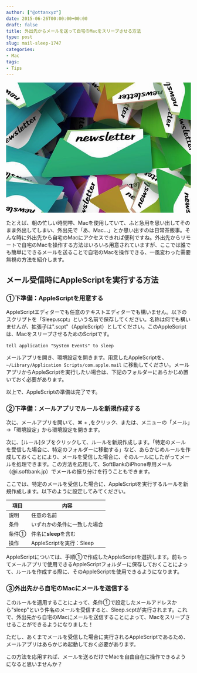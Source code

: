 ```yaml
---
author: ["@ottanxyz"]
date: 2015-06-26T00:00:00+00:00
draft: false
title: 外出先からメールを送って自宅のMacをスリープさせる方法
type: post
slug: mail-sleep-1747
categories:
- Mac
tags:
- Tips
---
```


![](150626-558d4783bee6d.jpg)

たとえば、朝の忙しい時間帯、Macを使用していて、ふと急用を思い出してそのまま外出してしまい、外出先で「あ、Mac…」とか思い出すのは日常茶飯事。そんな時に外出先から自宅のMacにアクセスできれば便利ですね。外出先からリモートで自宅のMacを操作する方法はいろいろ用意されていますが、ここでは誰でも簡単にできるメールを送ることで自宅のMacを操作できる、一風変わった需要無視の方法を紹介します。

## メール受信時にAppleScriptを実行する方法

### ①下準備：AppleScriptを用意する

AppleScriptエディターでも任意のテキストエディターでも構いません。以下のスクリプトを「Sleep.scpt」という名前で保存してください。名称は何でも構いませんが、拡張子は".scpt"（AppleScript）としてください。このAppleScriptは、MacをスリープさせるためのScriptです。

```applescript
tell application "System Events" to sleep
```

メールアプリを開き、環境設定を開きます。用意したAppleScriptを、`~/Library/Application Scripts/com.apple.mail`
に移動してください。メールアプリからAppleScriptを実行したい場合は、下記のフォルダーにあらかじめ置いておく必要があります。

以上で、AppleScriptの準備は完了です。

### ②下準備：メールアプリでルールを新規作成する

次に、メールアプリを開いて、⌘ + ,をクリック、または、メニューの「メール」→「環境設定」から環境設定を開きます。

次に、[ルール]タブをクリックして、ルールを新規作成します。「特定のメールを受信した場合に、特定のフォルダーに移動する」など、あらかじめルールを作成しておくことにより、メールを受信した場合に、そのルールにしたがってメールを処理できます。この方法を応用して、SoftBankのiPhone専用メール（@i.softbank.jp）でメールの振り分けを行うこともできます。

ここでは、特定のメールを受信した場合に、AppleScriptを実行するルールを新規作成します。以下のように設定してみてください。

| 項目  | 内容                         |
| ----- | ---------------------------- |
| 説明  | 任意の名前                   |
| 条件  | いずれかの条件に一致した場合 |
| 条件① | 件名に**sleep**を含む        |
| 操作  | AppleScriptを実行：Sleep     |

AppleScriptについては、手順①で作成したAppleScriptを選択します。前もってメールアプリで使用できるAppleScriptフォルダーに保存しておくことによって、ルールを作成する際に、そのAppleScriptを使用できるようになります。

### ③外出先から自宅のMacにメールを送信する

このルールを適用することによって、条件①で設定したメールアドレスから"sleep"という件名のメールを受信すると、Sleep.scptが実行されます。これで、外出先から自宅のMacにメールを送信することによって、Macをスリープさせることができるようになりました！

ただし、あくまでメールを受信した場合に実行されるAppleScriptであるため、メールアプリはあらかじめ起動しておく必要があります。

この方法を応用すれば、メールを送るだけでMacを自由自在に操作できるようになると思いませんか？
